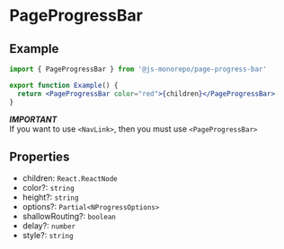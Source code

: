 # PageProgressBar

## Example

```jsx
import { PageProgressBar } from '@js-monorepo/page-progress-bar'

export function Example() {
  return <PageProgressBar color="red">{children}</PageProgressBar>
}
```

**_IMPORTANT_**  
If you want to use `<NavLink>`, then you must use `<PageProgressBar>`


## Properties

- children: `React.ReactNode`
- color?: `string`
- height?: `string`
- options?: `Partial<NProgressOptions>`
- shallowRouting?: `boolean`
- delay?: `number`
- style?: `string`
